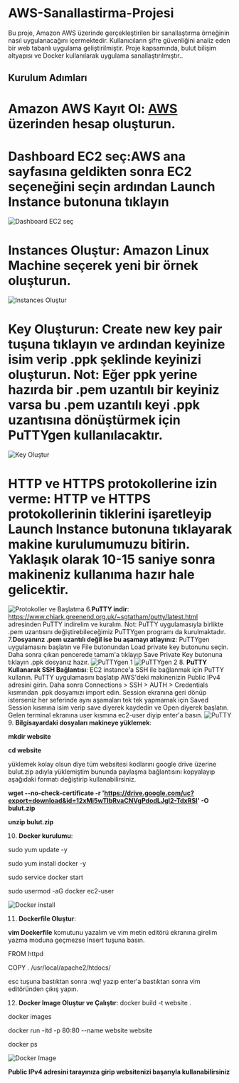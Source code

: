 # AWS-Sanallastirma-Projesi
Bu proje, Amazon AWS üzerinde gerçekleştirilen bir sanallaştırma örneğinin nasıl uygulanacağını içermektedir. Kullanıcıların şifre güvenliğini analiz eden bir web tabanlı uygulama geliştirilmiştir. Proje kapsamında, bulut bilişim altyapısı ve Docker kullanılarak uygulama sanallaştırılmıştır..

## Kurulum Adımları

# **Amazon AWS Kayıt Ol**: [AWS](https://aws.amazon.com/) üzerinden hesap oluşturun.
# **Dashboard EC2 seç**:AWS ana sayfasına geldikten sonra EC2 seçeneğini seçin ardından Launch Instance butonuna tıklayın
![Dashboard EC2 seç](https://github.com/AndacAkyuz/AWS-Sanallastirma-Projesi/assets/91327557/936d24ab-20c1-44f1-8979-fbae6ede04c5)
# **Instances Oluştur**: Amazon Linux Machine seçerek yeni bir örnek oluşturun.
![Instances Oluştur](https://github.com/AndacAkyuz/AWS-Sanallastirma-Projesi/assets/91327557/53821918-b645-485d-a521-42d196232399)
# **Key Oluşturun**: Create new key pair tuşuna tıklayın ve ardından keyinize isim verip .ppk şeklinde keyinizi oluşturun. Not: Eğer ppk yerine hazırda bir .pem uzantılı bir keyiniz varsa bu .pem uzantılı keyi .ppk uzantısına dönüştürmek için PuTTYgen kullanılacaktır.
![Key Oluştur](https://github.com/AndacAkyuz/AWS-Sanallastirma-Projesi/assets/91327557/731825e1-08e7-4f3f-9ef6-d1dac216adc8)
# **HTTP ve HTTPS protokollerine izin verme**: HTTP ve HTTPS protokollerinin tiklerini işaretleyip Launch Instance butonuna tıklayarak makine kurulumumuzu bitirin. Yaklaşık olarak 10-15 saniye sonra makineniz kullanıma hazır hale gelicektir.
![Protokoller ve Başlatma](https://github.com/AndacAkyuz/AWS-Sanallastirma-Projesi/assets/91327557/7a1a1902-cff6-4a26-b6bb-7a761cbfdc5e)
6.**PuTTY indir**: https://www.chiark.greenend.org.uk/~sgtatham/putty/latest.html adresinden PuTTY indirelim ve kuralım.
Not: PuTTY uygulamasıyla birlikte .pem uzantısını değiştirebileceğimiz PuTTYgen programı da kurulmaktadır.
7.**Dosyanınz .pem uzantılı değil ise bu aşamayı atlayınız**: PuTTYgen uygulamasını başlatın ve File butonundan Load private key butonunu seçin. Daha sonra çıkan pencerede tamam'a tıklayıp Save Private Key butonuna tıklayın .ppk dosyanız hazır.
![PuTTYgen 1](https://github.com/AndacAkyuz/AWS-Sanallastirma-Projesi/assets/91327557/b1eb3dd8-1dfa-4638-b33f-fb5d1693368f)
![PuTTYgen 2](https://github.com/AndacAkyuz/AWS-Sanallastirma-Projesi/assets/91327557/ce94c95a-6d2c-49a2-ad78-26e6566a4f39)
8. **PuTTY Kullanarak SSH Bağlantısı**: EC2 instance'a SSH ile bağlanmak için PuTTY kullanın. PuTTY uygulamasını başlatıp AWS'deki makinenizin Public IPv4 adresini girin. Daha sonra Connections > SSH > AUTH > Credentials kısmından .ppk dosyamızı import edin. Session ekranına geri dönüp isterseniz her seferinde aynı aşamaları tek tek yapmamak için Saved Session kısmına isim verip save diyerek kaydedin ve Open diyerek başlatın. Gelen terminal ekranına user kısmına ec2-user diyip enter'a basın.
![PuTTY](https://github.com/AndacAkyuz/AWS-Sanallastirma-Projesi/assets/91327557/c06a0762-9694-474a-b7c8-9240ca0a2771)
9. **Bilgisayardaki dosyaları makineye yüklemek**:

**mkdir website**

**cd website**

yüklemek kolay olsun diye tüm websitesi kodlarını google drive üzerine bulut.zip adıyla yüklemiştim bununda paylaşma bağlantısını kopyalayıp aşağıdaki formatı değiştirip kullanabilirsiniz.

**wget --no-check-certificate -r 'https://drive.google.com/uc?export=download&id=12xMi5wTIbRvaCNVgPdodLJgI2-TdxRSI' -O bulut.zip**

**unzip bulut.zip**

10. **Docker kurulumu**:

sudo yum update -y

sudo yum install docker -y

sudo service docker start

sudo usermod -aG docker ec2-user 

![Docker install](https://github.com/AndacAkyuz/AWS-Sanallastirma-Projesi/assets/91327557/46f715c2-d4c3-47c4-a561-5877f5e18795)

11. **Dockerfile Oluştur**:

**vim Dockerfile** komutunu yazalım ve vim metin editörü ekranına girelim yazma moduna geçmezse Insert tuşuna basın.

FROM httpd

COPY . /usr/local/apache2/htdocs/

esc tuşuna bastıktan sonra :wq! yazıp enter'a bastıktan sonra vim editöründen çıkış yapın.

12. **Docker Image Oluştur ve Çalıştır**:
docker build -t website .

docker images

docker run -itd -p 80:80 --name website website

docker ps

![Docker Image](https://github.com/AndacAkyuz/AWS-Sanallastirma-Projesi/assets/91327557/5a18450a-f98b-471c-8447-64ebe95779ea)


**Public IPv4 adresini tarayınıza girip websitenizi başarıyla kullanabilirsiniz**

